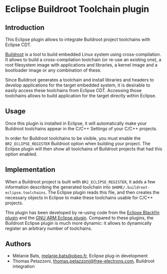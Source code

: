 Eclipse Buildroot Toolchain plugin
==================================

Introduction
------------

This Eclipse plugin allows to integrate Buildroot project toolchains with Eclipse CDT.

[Buildroot](http://buildroot.org) is a tool to build embedded Linux system using cross-compilation. It allows to build a cross-compilation toolchain (or re-use an existing one), a root filesystem image with applications and libraries, a kernel image and a bootloader image or any combination of these.

Since Buildroot generates a toolchain and install libraries and headers to develop applications for the target embedded system, it is desirable to easily access these toolchains from Eclipse CDT. Accessing those toolchains allows to build application for the target directly within Eclipse.

Usage
-----

Once this plugin is installed in Eclipse, it will automatically make your Buildroot toolchains appear in the C/C++ Settings of your C/C++ projects.

In order for Buildroot toolchains to be visible, you must enable the `BR2_ECLIPSE_REGISTER` Buildroot option when building your project. The Eclipse plugin will then show all toolchains of Buildroot projects that had this option enabled.

Implementation
--------------

When a Buildroot project is built with `BR2_ECLIPSE_REGISTER`, it adds a few information describing the generated toolchain into `$HOME/.buildroot-eclipse.toolchains`. The Eclipse plugin reads this file, and then creates the necessary objects in Eclipse to make these toolchains usable for C/C++ projects.

This plugin has been developed by re-using code from the [Eclipse Blackfin plugin](http://docs.blackfin.uclinux.org/doku.php?id=toolchain:eclipse:install) and the [GNU ARM Eclipse plugin](http://sourceforge.net/projects/gnuarmeclipse/). Compared to these plugins, the Buildroot Eclipse plugin is much more dynamic: it allows to dynamically register an arbitrary number of toolchains.

Authors
-------

* Mélanie Bats, <melanie.bats@obeo.fr>, Eclipse plug-in development
* Thomas Petazzoni, <thomas.petazzoni@free-electrons.com>, Buildroot integration

